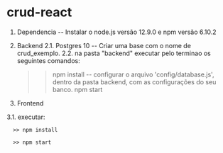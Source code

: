# crud-react
1. Dependencia -- Instalar o node.js versão 12.9.0 e npm versão 6.10.2
2. Backend
  2.1. Postgres 10 -- Criar uma base com o nome de crud_exemplo.
  2.2. na pasta "backend" executar pelo terminao os seguintes comandos:
    >> npm install
    -- configurar o arquivo 'config/database.js', dentro da pasta backend, com as configurações do seu banco.
    >> npm start
    
3. Frontend

  3.1. executar:
  
      >> npm install
    
      >> npm start
